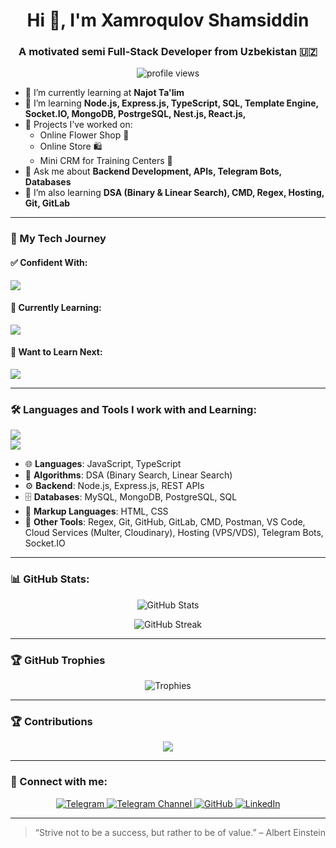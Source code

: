 <h1 align="center">Hi 👋, I'm Xamroqulov Shamsiddin</h1>
<h3 align="center">A motivated semi Full-Stack Developer from Uzbekistan 🇺🇿</h3>

<p align="center">
  <img src="https://komarev.com/ghpvc/?username=shamsiddinxamrokulov&label=Profile%20views&color=0e75b6&style=flat" alt="profile views" />
</p>

- 🔭 I’m currently learning at **Najot Ta'lim**
- 🌱 I’m learning **Node.js, Express.js, TypeScript, SQL, Template Engine, Socket.IO, MongoDB, PostrgeSQL, Nest.js, React.js,**
- 🚀 Projects I’ve worked on:
  - Online Flower Shop 🌸
  - Online Store 🛍️
  - Mini CRM for Training Centers 🏫
- 💬 Ask me about **Backend Development, APIs, Telegram Bots, Databases**
- 🧠 I’m also learning **DSA (Binary & Linear Search), CMD, Regex, Hosting, Git, GitLab**

---
### 🧠 My Tech Journey

#### ✅ Confident With:
<p align="left">
  <img src="https://skillicons.dev/icons?i=js,ts,express,nodejs,git,github,gitlab,regex,vscode,cloudflare,bash" />
</p>

#### 🚧 Currently Learning:
<p align="left">
  <img src="https://skillicons.dev/icons?i=mysql,mongodb" />
</p>

#### 🌱 Want to Learn Next:
<p align="left">
  <img src="https://skillicons.dev/icons?i=postgres,docker,graphql,nestjs" />
</p>

---

### 🛠️ Languages and Tools I work with and Learning:

<p align="left">
  <img src="https://skillicons.dev/icons?i=html,css,js,ts,react,nodejs,express,mysql,mongodb,postgresql,regex,git,github,gitlab,vscode" />
  <br/>
  <img src="https://skillicons.dev/icons?i=vercel,netlify,postman,bash" />
</p>

- 🌐 **Languages**: JavaScript, TypeScript  
- 🧠 **Algorithms**: DSA (Binary Search, Linear Search)  
- ⚙️ **Backend**: Node.js, Express.js, REST APIs  
- 🗄️ **Databases**: MySQL, MongoDB, PostgreSQL, SQL  
- 📝 **Markup Languages**: HTML, CSS  
- 🔧 **Other Tools**: Regex, Git, GitHub, GitLab, CMD, Postman, VS Code, Cloud Services (Multer, Cloudinary), Hosting (VPS/VDS), Telegram Bots, Socket.IO  

---

### 📊 GitHub Stats:

<p align="center">
  <img src="https://github-readme-stats.vercel.app/api?username=Shamsiddin-Xamroqulov&show_icons=true&theme=radical" alt="GitHub Stats" />
</p>

<p align="center">
  <img src="https://github-readme-streak-stats.herokuapp.com?user=Shamsiddin-Xamroqulov&theme=radical&hide_border=false" alt="GitHub Streak" />
</p>

---

### 🏆 GitHub Trophies

<p align="center">
  <img src="https://github-profile-trophy.vercel.app/?username=Shamsiddin-Xamroqulov&theme=darkhub&no-frame=true&column=7" alt="Trophies" />
</p>

---

### 🏆 Contributions

<p align="center">
  <img src="https://github-profile-trophy.vercel.app/?username=Shamsiddin-Xamroqulov&theme=darkhub&no-frame=true" />
</p>

---

### 🔗 Connect with me:

<p align="center">
  <a href="https://t.me/khamrakul0v" target="_blank">
    <img src="https://img.shields.io/badge/Telegram-@khamrakul0v-26A5E4?style=for-the-badge&logo=telegram" alt="Telegram" />
  </a>
  <a href="https://t.me/WebVisionChannel" target="_blank">
    <img src="https://img.shields.io/badge/WebVisionChannel-Channel-26A5E4?style=for-the-badge&logo=telegram" alt="Telegram Channel" />
  </a>
  <a href="https://github.com/Shamsiddin-Xamroqulov" target="_blank">
    <img src="https://img.shields.io/badge/GitHub-Shamsiddin--Xamroqulov-181717?style=for-the-badge&logo=github" alt="GitHub" />
  </a>
  <a href="https://www.linkedin.com/in/shamsiddin-xamroqulov-b67695342" target="_blank">
    <img src="https://img.shields.io/badge/LinkedIn-Shamsiddin%20Xamroqulov-0A66C2?style=for-the-badge&logo=linkedin" alt="LinkedIn" />
  </a>
</p>


---

> “Strive not to be a success, but rather to be of value.” – Albert Einstein
